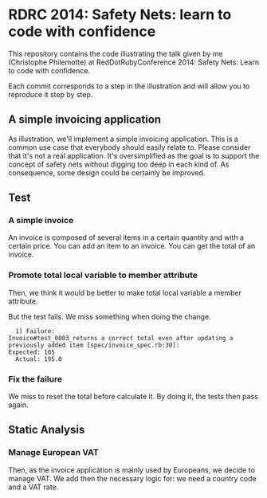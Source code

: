 # RDRC 2014: Safety Nets: learn to code with confidence

This repository contains the code illustrating the talk given by me
(Christophe Philemotte) at RedDotRubyConference 2014: Safety Nets: Learn to
code with confidence.

Each commit corresponds to a step in the illustration and will allow you to
reproduce it step by step.

## A simple invoicing application

As illustration, we'll implement a simple invoicing application. This is a
common use case that everybody should easily relate to. Please consider that
it's not a real application. It's oversimplified as the goal is to support the
concept of safety nets without digging too deep in each kind of. As
consequence, some design could be certainly be improved.

## Test

### A simple invoice

An invoice is composed of several items in a certain quantity and with a
certain price. You can add an item to an invoice. You can get the total
of an invoice.

### Promote total local variable to member attribute

Then, we think it would be better to make total local variable a member
attribute.

But the test fails. We miss something when doing the change.

```
  1) Failure:
Invoice#test_0003_returns a correct total even after updating a previously added item [spec/invoice_spec.rb:30]:
Expected: 105
  Actual: 195.0
```

### Fix the failure

We miss to reset the total before calculate it. By doing it, the tests then
pass again.

## Static Analysis

### Manage European VAT

Then, as the invoice application is mainly used by Europeans, we decide to
manage VAT. We add then the necessary logic for: we need a country code and a
VAT rate.
